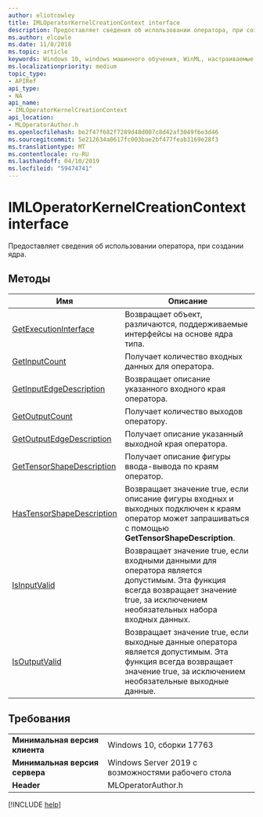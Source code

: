 ```yaml
---
author: eliotcowley
title: IMLOperatorKernelCreationContext interface
description: Предоставляет сведения об использовании оператора, при создании ядра.
ms.author: elcowle
ms.date: 11/8/2018
ms.topic: article
keywords: Windows 10, windows машинного обучения, WinML, настраиваемые операторы, IMLOperatorKernelCreationContext
ms.localizationpriority: medium
topic_type:
- APIRef
api_type:
- NA
api_name:
- IMLOperatorKernelCreationContext
api_location:
- MLOperatorAuthor.h
ms.openlocfilehash: be2f47f682f7289d48d007c8d42af3049f6e3d46
ms.sourcegitcommit: 5e212634a0617fc003bae2bf477feab3169e28f3
ms.translationtype: MT
ms.contentlocale: ru-RU
ms.lasthandoff: 04/10/2019
ms.locfileid: "59474741"
---
```

# <a name="imloperatorkernelcreationcontext-interface"></a>IMLOperatorKernelCreationContext interface

Предоставляет сведения об использовании оператора, при создании ядра.

## <a name="methods"></a>Методы

| Имя | Описание |
|------|-------------|
| [GetExecutionInterface](IMLOperatorKernelCreationContext_GetExecutionInterface.md) | Возвращает объект, различаются, поддерживаемые интерфейсы на основе ядра типа. |
| [GetInputCount](IMLOperatorKernelCreationContext_GetInputCount.md) | Получает количество входных данных для оператора. |
| [GetInputEdgeDescription](IMLOperatorKernelCreationContext_GetInputEdgeDescription.md) | Возвращает описание указанного входного края оператора. |
| [GetOutputCount](IMLOperatorKernelCreationContext_GetOutputCount.md) | Получает количество выходов оператору. |
| [GetOutputEdgeDescription](IMLOperatorKernelCreationContext_GetOutputEdgeDescription.md) | Получает описание указанный выходной края оператора. |
| [GetTensorShapeDescription](IMLOperatorKernelCreationContext_GetTensorShapeDescription.md) | Получает описание фигуры ввода-вывода по краям оператор. |
| [HasTensorShapeDescription](IMLOperatorKernelCreationContext_HasTensorShapeDescription.md) | Возвращает значение true, если описание фигуры входных и выходных подключен к краям оператор может запрашиваться с помощью **GetTensorShapeDescription**. |
| [IsInputValid](IMLOperatorKernelCreationContext_IsInputValid.md) | Возвращает значение true, если входными данными для оператора является допустимым. Эта функция всегда возвращает значение true, за исключением необязательных набора входных данных. |
| [IsOutputValid](IMLOperatorKernelCreationContext_IsOutputValid.md) | Возвращает значение true, если выходные данные оператора является допустимым. Эта функция всегда возвращает значение true, за исключением необязательные выходные данные. |

## <a name="requirements"></a>Требования

| | |
|-|-|
| **Минимальная версия клиента** | Windows 10, сборки 17763 |
| **Минимальная версия сервера** | Windows Server 2019 с возможностями рабочего стола |
| **Header** | MLOperatorAuthor.h |

[!INCLUDE [help](../includes/get-help.md)]
